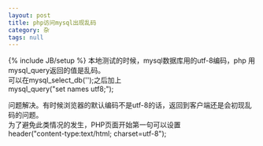 ```yaml
---
layout: post
title: php访问mysql出现乱码
category: 杂
tags: null
---
```

{% include JB/setup %}
本地测试的时候，mysql数据库用的utf-8编码，php 用mysql_query返回的值是乱码。  
可以在mysql_select_db('');之后加上  
      mysql_query("set names utf8;");     
   
问题解决。有时候浏览器的默认编码不是utf-8的话，返回到客户端还是会初现乱码的问题。  
为了避免此类情况的发生，PHP页面开始第一句可以设置  
header("content-type:text/html; charset=utf-8");   
